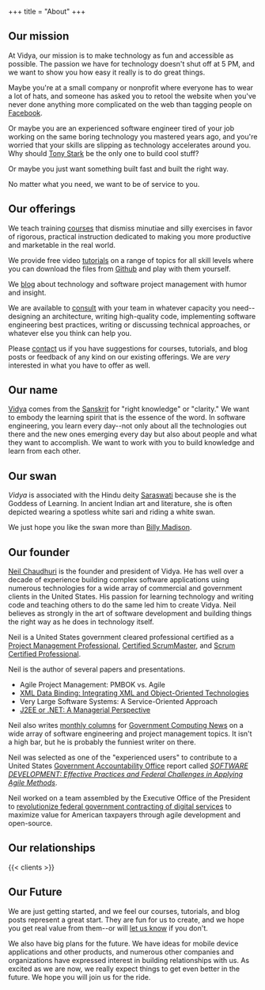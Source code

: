 +++
title = "About"
+++

## Our mission

At Vidya, our mission is to make technology as fun and accessible as possible. The passion we have for technology
doesn't shut off at 5 PM, and we want to show you how easy it really is to do great things.

Maybe you're at a small
company or nonprofit where everyone has to wear a lot of hats, and someone has asked you to retool the website when you've
never done anything more complicated on the web than tagging people on [Facebook](www.facebook.com).

Or maybe
you are an experienced software engineer tired of your job working on the same boring technology you mastered years ago, and you're
worried that your skills are slipping as technology accelerates around you. Why should [Tony Stark](http://www.youtube.com/watch?v=3o2ACEr9NmQ)
be the only one to build cool stuff?

Or maybe you just want something
built fast and built the right way.

No matter what you need, we want to be of service to you.

## Our offerings

We teach training [courses](/course) that dismiss minutiae and silly exercises in favor of rigorous, practical instruction
dedicated to making you more productive and marketable in the real world.

We provide free video [tutorials](/tutorial) on a range of topics for all skill levels where you can download the files
from [Github](https://github.com/VidyaSource) and play with them yourself.

We [blog](/blog) about technology and software project management with humor and insight.

We are available to [consult](/consulting) with your team in whatever capacity you need--designing an architecture,
writing high-quality code, implementing software engineering best practices, writing or discussing technical approaches,
or whatever else you think can help you.

Please [contact](/contact) us if you have suggestions for courses, tutorials, and blog posts or feedback of any kind on our
existing offerings. We are *very* interested in what you have to offer as well.

## Our name

[Vidya](http://en.wikipedia.org/wiki/Vidy%C4%81) comes from the
[Sanskrit](http://en.wikipedia.org/wiki/Sanskrit) for "right knowledge" or
"clarity." We want to embody the learning spirit that is the essence of the word. In
software engineering, you learn every day--not only about all the technologies out there and the new ones emerging every
day but also about people and what they want to accomplish. We want to work with you to build knowledge and learn from
each other.

## Our swan

*Vidya* is associated with the Hindu deity
[Saraswati](http://en.wikipedia.org/wiki/Sarasvati) because she is the Goddess of Learning.
In ancient Indian art and literature, she is often depicted wearing a spotless white sari and riding a white swan.

We just hope you like the swan more than [Billy Madison](http://www.youtube.com/watch?v=n91ckeyNvQU).

## Our founder

[Neil Chaudhuri](http://www.linkedin.com/pub/neil-chaudhuri-ms-pmp-csp/8/690/30)
is the founder and president
of Vidya. He has well over a decade of experience building complex software applications using
numerous technologies for a wide array of commercial and government clients in the United States. His passion for
learning technology and writing code and teaching others to do the same led him to create Vidya. Neil
believes as strongly in the art of software development and building things the right way as he does in technology itself.

Neil is a United States government cleared professional certified as a
[Project Management Professional](http://www.pmi.org/Certification/Project-Management-Professional-PMP.aspx),
<a href="http://www.scrumalliance.org/certifications/practitioners/certified-scrummaster-(csm)">Certified ScrumMaster</a>,
and [Scrum Certified Professional](http://www.scrumalliance.org/certifications/practitioners/csp-certification).

Neil is the author of several papers and presentations.
<ul class="publications">
<li>Agile Project Management: PMBOK vs. Agile</li>
<li><a href="http://www.pdfpower.com/XML2005Proceedings/ship/77/xmlbinding.PDF">XML Data Binding: Integrating XML and Object-Oriented Technologies</a></li>
<li>Very Large Software Systems: A Service-Oriented Approach</li>
<li><a href="http://soft.vub.ac.be/FFSE/Workshops/ELISA-submissions/09-Chaudhuri-full.pdf">J2EE or .NET: A Managerial Perspective</a></li>
</ul>

Neil also writes [monthly columns](http://gcn.com/Forms/Search-Results.aspx?query=chaudhuri&collection=GCN_Web) 
for [Government Computing News](http://www1.gcn.com/Home.aspx) on a wide array of 
software engineering and project management topics. It isn't a high bar, but he is probably the funniest writer on there.

Neil was selected as one of the "experienced users" to contribute to a United States
[Government Accountability Office](http://www.gao.gov/) report called *[SOFTWARE DEVELOPMENT: Effective Practices and
Federal Challenges in Applying Agile Methods](http://www.gao.gov/assets/600/593091.pdf)*.

Neil worked on a team assembled by the Executive Office of the President to [revolutionize federal government contracting of digital
services](https://www.challenge.gov/challenge/digital-service-contracting-professional-training-and-development-program-challenge-2/) 
to maximize value for American taxpayers through agile development and open-source.

## Our relationships

{{< clients >}}

## Our Future

We are just getting started, and we feel our courses, tutorials, and blog posts represent a great start. They are fun for
us to create, and we hope you get real value from them--or will [let us know](/contact) if you don't.

We also have big plans for the future. We have ideas for mobile device applications and other products, and numerous other
companies and organizations have expressed interest in building relationships with us. As excited as we are now,
we really expect things to get even better in the future. We hope you will join us for the ride.
